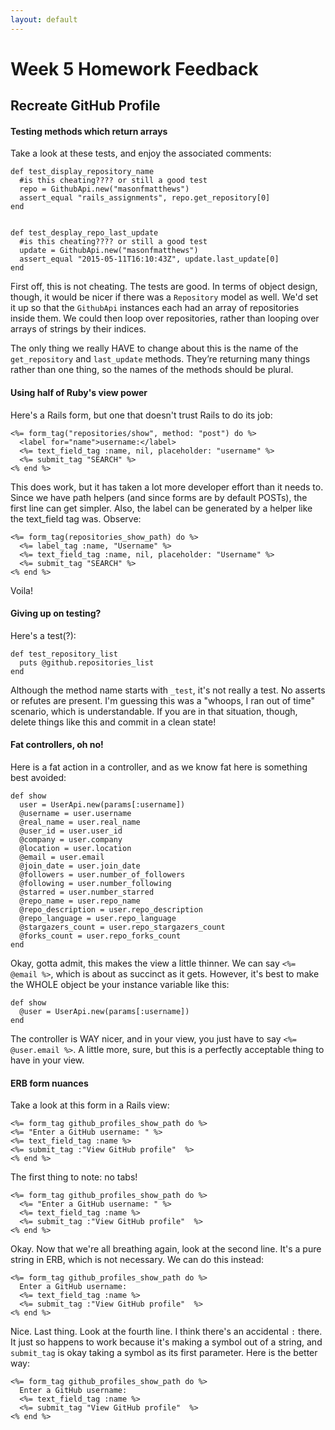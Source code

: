 ```yaml
---
layout: default
---
```


# Week 5 Homework Feedback

## Recreate GitHub Profile

#### Testing methods which return arrays

Take a look at these tests, and enjoy the associated comments:

    def test_display_repository_name
      #is this cheating???? or still a good test
      repo = GithubApi.new("masonfmatthews")
      assert_equal "rails_assignments", repo.get_repository[0]
    end


    def test_desplay_repo_last_update
      #is this cheating???? or still a good test
      update = GithubApi.new("masonfmatthews")
      assert_equal "2015-05-11T16:10:43Z", update.last_update[0]
    end

First off, this is not cheating.  The tests are good.  In terms of object design, though, it would be nicer if there was a `Repository` model as well.  We'd set it up so that the `GithubApi` instances each had an array of repositories inside them.  We could then loop over repositories, rather than looping over arrays of strings by their indices.

The only thing we really HAVE to change about this is the name of the `get_repository` and `last_update` methods.  They’re returning many things rather than one thing, so the names of the methods should be plural.

#### Using half of Ruby's view power

Here's a Rails form, but one that doesn't trust Rails to do its job:

    <%= form_tag("repositories/show", method: "post") do %>
      <label for="name">username:</label>
      <%= text_field_tag :name, nil, placeholder: "username" %>
      <%= submit_tag "SEARCH" %>
    <% end %>

This does work, but it has taken a lot more developer effort than it needs to.  Since we have path helpers (and since forms are by default POSTs), the first line can get simpler.  Also, the label can be generated by a helper like the text_field tag was.  Observe:

    <%= form_tag(repositories_show_path) do %>
      <%= label_tag :name, "Username" %>
      <%= text_field_tag :name, nil, placeholder: "Username" %>
      <%= submit_tag "SEARCH" %>
    <% end %>

Voila!


#### Giving up on testing?

Here's a test(?):

    def test_repository_list
      puts @github.repositories_list
    end

Although the method name starts with `_test`, it's not really a test.  No asserts or refutes are present.  I'm guessing this was a "whoops, I ran out of time" scenario, which is understandable.  If you are in that situation, though, delete things like this and commit in a clean state!

#### Fat controllers, oh no!

Here is a fat action in a controller, and as we know fat here is something best avoided:

    def show
      user = UserApi.new(params[:username])
      @username = user.username
      @real_name = user.real_name
      @user_id = user.user_id
      @company = user.company
      @location = user.location
      @email = user.email
      @join_date = user.join_date
      @followers = user.number_of_followers
      @following = user.number_following
      @starred = user.number_starred
      @repo_name = user.repo_name
      @repo_description = user.repo_description
      @repo_language = user.repo_language
      @stargazers_count = user.repo_stargazers_count
      @forks_count = user.repo_forks_count
    end

Okay, gotta admit, this makes the view a little thinner.  We can say `<%= @email %>`, which is about as succinct as it gets.  However, it's best to make the WHOLE object be your instance variable like this:

    def show
      @user = UserApi.new(params[:username])
    end

The controller is WAY nicer, and in your view, you just have to say `<%= @user.email %>`.  A little more, sure, but this is a perfectly acceptable thing to have in your view.

#### ERB form nuances

Take a look at this form in a Rails view:

    <%= form_tag github_profiles_show_path do %>
    <%= "Enter a GitHub username: " %>
    <%= text_field_tag :name %>
    <%= submit_tag :"View GitHub profile"  %>
    <% end %>

The first thing to note: no tabs!

    <%= form_tag github_profiles_show_path do %>
      <%= "Enter a GitHub username: " %>
      <%= text_field_tag :name %>
      <%= submit_tag :"View GitHub profile"  %>
    <% end %>

Okay.  Now that we're all breathing again, look at the second line.  It's a pure string in ERB, which is not necessary.  We can do this instead:

    <%= form_tag github_profiles_show_path do %>
      Enter a GitHub username:
      <%= text_field_tag :name %>
      <%= submit_tag :"View GitHub profile"  %>
    <% end %>

Nice.  Last thing.  Look at the fourth line.  I think there's an accidental `:` there.  It just so happens to work because it's making a symbol out of a string, and `submit_tag` is okay taking a symbol as its first parameter.  Here is the better way:

    <%= form_tag github_profiles_show_path do %>
      Enter a GitHub username:
      <%= text_field_tag :name %>
      <%= submit_tag "View GitHub profile"  %>
    <% end %>
